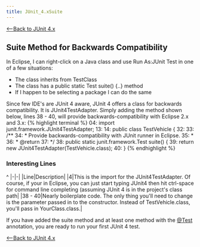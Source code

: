 ```yaml
---
title: JUnit_4.xSuite
---
```

[<--Back to JUnit 4.x](JUnit_4.x)

## Suite Method for Backwards Compatibility

In Eclipse, I can right-click on a Java class and use Run As:JUnit Test in one of a few situations:
* The class inherits from TestClass
* The class has a public static Test suite() {..} method
* If I happen to be selecting a package I can do the same

Since few IDE's are JUnit 4 aware, JUnit 4 offers a class for backwards compatibility. It is JUnit4TestAdapter. Simply adding the method shown below, lines 38 - 40, will provide backwards-compatibility with Eclipse 2.x and 3.x:
{% highlight terminal %}
04: import junit.framework.JUnit4TestAdapter;
13: 
14: public class TestVehicle {
32: 
33:     /**
34:      * Provide backwards-compatibility with JUnit runner in Eclipse.
35:      * 
36:      * @return
37:      */
38:     public static junit.framework.Test suite() {
39:         return new JUnit4TestAdapter(TestVehicle.class);
40:     }
{% endhighlight %}

### Interesting Lines
^
|-|-|
|Line|Description|
|4|This is the import for the JUnit4TestAdapter. Of course, if your in Eclipse, you can just start typing JUnit4 then hit ctrl-space for command line completing (assuming JUnit 4 is in the project's class path|
|38 - 40|Nearly boilerplate code. The only thing you'll need to change is the parameter passed in to the constructor. Instead of TestVehicle.class, you'll pass in YourClass.class.|

If you have added the suite method and at least one method with the [@Test](JUnit_4.xAtTest) annotation, you are ready to run your first JUnit 4 test.

[<--Back to JUnit 4.x](JUnit_4.x)
